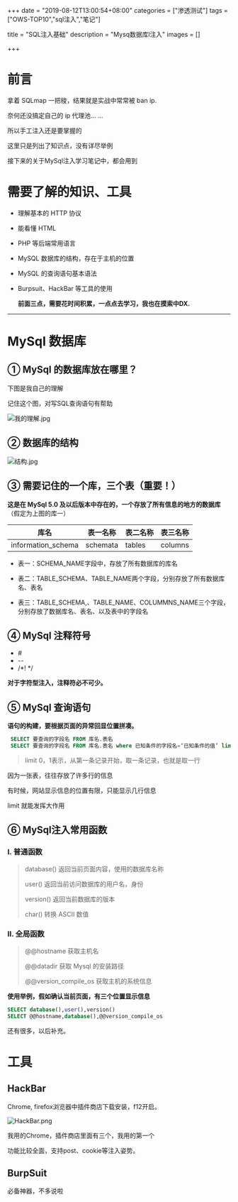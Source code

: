 +++
date = "2019-08-12T13:00:54+08:00"
categories = ["渗透测试"]
tags = ["OWS-TOP10","sql注入","笔记"]

title = "SQL注入基础"
description = "Mysq数据库l注入"
images = []

+++

# 前言

拿着 SQLmap 一把梭，结果就是实战中常常被 ban ip.

奈何还没搞定自己的 ip 代理池... ...

所以手工注入还是要掌握的

这里只是列出了知识点，没有详尽举例

接下来的关于MySql注入学习笔记中，都会用到

# 需要了解的知识、工具

- 理解基本的 HTTP 协议

- 能看懂 HTML 

- PHP 等后端常用语言

- MySQL 数据库的结构，存在于主机的位置

- MySQL 的查询语句基本语法

- Burpsuit、HackBar 等工具的使用

  **前面三点，需要花时间积累，一点点去学习，我也在摸索中DX.**

---

# MySql 数据库

## ① MySql 的数据库放在哪里？

下图是我自己的理解

记住这个图，对写SQL查询语句有帮助

![我的理解.jpg](https://i.loli.net/2019/08/12/CgAtlT5IDmsHpQx.jpg)

## ② 数据库的结构

![结构.jpg](https://i.loli.net/2019/08/12/vZTOefXVzYqpuQr.jpg)

## ③ 需要记住的一个库，三个表（重要！）

**这是在 MySql 5.0 及以后版本中存在的，一个存放了所有信息的地方的数据库**（假定为上图的库一）

| 库名               | 表一名称 | 表二名称 | 表三名称 |
| ------------------ | -------- | -------- | -------- |
| information_schema | schemata | tables   | columns  |

- 表一：SCHEMA_NAME字段中，存放了所有数据库的库名

- 表二：TABLE_SCHEMA、TABLE_NAME两个字段，分别存放了所有数据库名、表名

- 表三：TABLE_SCHEMA,、TABLE_NAME、COLUMMNS_NAME三个字段，分别存放了数据库名、表名、以及表中的字段名

  

##  ④ MySql 注释符号

- \#
- \--
- /\*! \*/

**对于字符型注入，注释符必不可少。**

## ⑤ MySql 查询语句

**语句的构建，要根据页面的异常回显位置拼凑。**

```sql
 SELECT 要查询的字段名 FROM 库名.表名
 SELECT 要查询的字段名 FROM 库名.表名 where 已知条件的字段名=‘已知条件的值’ limit 0,1
```

> limit 0，1表示，从第一条记录开始，取一条记录，也就是取一行

因为一张表，往往存放了许多行的信息

有时候，网站显示信息的位置有限，只能显示几行信息

limit 就能发挥大作用

## ⑥ MySql注入常用函数

### Ⅰ. 普通函数

> database() 返回当前页面内容，使用的数据库名称
>
> user()  返回当前访问数据库的用户名，身份
>
> version() 返回当前数据库的版本
>
> char() 转换 ASCII 数值

### Ⅱ. 全局函数

> @@hostname 获取主机名
>
> @@datadir 获取 Mysql 的安装路径
>
> @@version_compile_os 获取主机的系统信息

**使用举例，假如确认当前页面，有三个位置显示信息**

```sql
SELECT database(),user(),version() 
SELECT @@hostname,database(),@@version_compile_os
```

还有很多，以后补充。

# 工具

## HackBar

Chrome, firefox浏览器中插件商店下载安装，f12开启。

![HackBar.png](https://i.loli.net/2019/08/12/iAKWpxLhcvDFVqX.png)

我用的Chrome，插件商店里面有三个，我用的第一个

功能比较全面，支持post、cookie等注入姿势。

## BurpSuit

必备神器，不多说啦